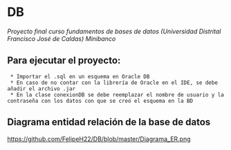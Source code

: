 # DB
_Proyecto final curso fundamentos de bases de datos (Universidad Distrital Francisco José de Caldas)_
_Minibanco_

## Para ejecutar el proyecto:

```
 * Importar el .sql en un esquema en Oracle DB
 * En caso de no contar con la librería de Oracle en el IDE, se debe añadir el archivo .jar
 * En la clase conexionDB se debe reemplazar el nombre de usuario y la contraseña con los datos con que se creó el esquema en la BD
```
## Diagrama entidad relación de la base de datos
https://github.com/FelipeH22/DB/blob/master/Diagrama_ER.png
